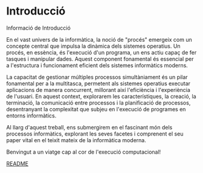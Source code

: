 # Introducció 

Informació de Introducció

En el vast univers de la informàtica, la noció de "procés" emergeix com un concepte central que impulsa la dinàmica dels sistemes operatius. Un procés, en essència, és l'execució d'un programa, un ens actiu capaç de fer tasques i manipular dades. Aquest component fonamental és essencial per a l'estructura i funcionament eficient dels sistemes informàtics moderns.

La capacitat de gestionar múltiples processos simultàniament és un pilar fonamental per a la multitasca, permetent als sistemes operatius executar aplicacions de manera concurrent, millorant així l'eficiència i l'experiència de l'usuari. En aquest context, explorarem les característiques, la creació, la terminació, la comunicació entre processos i la planificació de processos, desentranyant la complexitat que subjeu en l'execució de programes en entorns informàtics.

Al llarg d'aquest treball, ens submergirem en el fascinant món dels processos informàtics, explorant les seves facetes i comprenent el seu paper vital en el teixit mateix de la informàtica moderna.

Benvingut a un viatge cap al cor de l'execució computacional!

[README](README.md)
